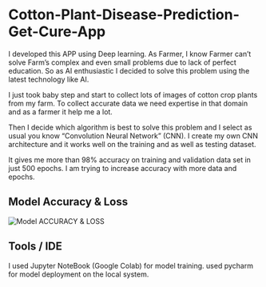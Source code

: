 # Cotton-Plant-Disease-Prediction-Get-Cure-App

I developed this APP using Deep learning. As Farmer, I know Farmer can’t solve Farm’s complex and even small problems due to lack of perfect education. So as AI enthusiastic I decided to solve this problem using the latest technology like AI.



I just took baby step and start to collect lots of images of cotton crop plants from my farm. To collect accurate data we need expertise in that domain and as a farmer it help me a lot.

Then I decide which algorithm is best to solve this problem and I select as usual you know “Convolution Neural Network” (CNN). I create my own CNN architecture and it works well on the training and as well as testing dataset.

It gives me more than 98% accuracy on training and validation data set in just 500 epochs. I am trying to increase accuracy with more data and epochs.



## Model Accuracy & Loss
![Model ACCURACY & LOSS](https://i.imgur.com/32rb2ZP.png "Title")








## Tools / IDE
I used Jupyter NoteBook (Google Colab) for model training. used pycharm for model deployment on the local system.
